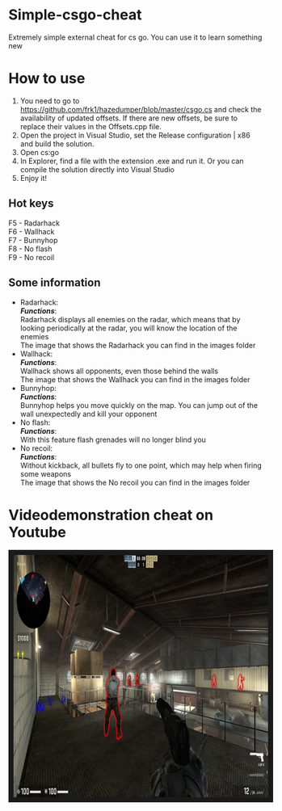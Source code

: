 # Simple-csgo-cheat
Extremely simple external cheat for cs go. You can use it to learn something new

# How to use
1. You need to go to https://github.com/frk1/hazedumper/blob/master/csgo.cs and check the availability of updated offsets. If there are new offsets, be sure to replace their values in the Offsets.cpp file.
2. Open the project in Visual Studio, set the Release configuration | x86 and build the solution.
3. Open cs:go
4. In Explorer, find a file with the extension .exe and run it. Or you can compile the solution directly into Visual Studio
5. Enjoy it!

## Hot keys
F5  -  Radarhack</br>
F6  -  Wallhack</br>
F7  -  Bunnyhop</br>
F8  -  No flash</br>
F9  -  No recoil</br>

## Some information
  * Radarhack:</br>
    **_Functions_**:</br>
    Radarhack displays all enemies on the radar, which means that by looking periodically at the radar, you will know the location of the enemies</br>
The image that shows the Radarhack you can find in the images folder
  * Wallhack:</br>
   **_Functions_**:</br>
    Wallhack shows all opponents, even those behind the walls</br>
The image that shows the Wallhack you can find in the images folder 
  * Bunnyhop:</br>
    **_Functions_**:</br>
    Bunnyhop helps you move quickly on the map. You can jump out of the wall unexpectedly and kill your opponent</br>
  * No flash:</br>
    **_Functions_**:</br>
    With this feature flash grenades will no longer blind you</br>
  * No recoil:</br>
    **_Functions_**:</br>
    Without kickback, all bullets fly to one point, which may help when firing some weapons</br>
The image that shows the No recoil you can find in the images folder 
# Videodemonstration cheat on Youtube </br>
<a href="https://youtu.be/FU3kfImVtsk" target="_blank"><img src="https://github.com/danillucky1234/Simple-csgo-cheat/blob/main/images/Wallhack.png" 
alt="ALT-ТЕКСТ ИЗОБРАЖЕНИЯ" width="720" height="480" border="10" /></a>
